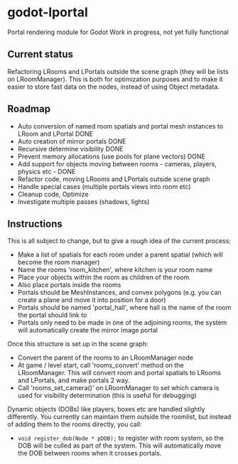 # godot-lportal
Portal rendering module for Godot
Work in progress, not yet fully functional

## Current status
Refactoring LRooms and LPortals outside the scene graph (they will be lists on LRoomManager). This is both for optimization purposes and to make it easier to store fast data on the nodes, instead of using Object metadata.

## Roadmap
* Auto conversion of named room spatials and portal mesh instances to LRoom and LPortal DONE
* Auto creation of mirror portals DONE
* Recursive determine visibility DONE
* Prevent memory allocations (use pools for plane vectors) DONE
* Add support for objects moving between rooms - cameras, players, physics etc - DONE
* Refactor code, moving LRooms and LPortals outside scene graph
* Handle special cases (multiple portals views into room etc)
* Cleanup code, Optimize
* Investigate multiple passes (shadows, lights)

## Instructions
This is all subject to change, but to give a rough idea of the current process:

* Make a list of spatials for each room under a parent spatial (which will become the room manager)
* Name the rooms 'room_kitchen', where kitchen is your room name
* Place your objects within the room as children of the room
* Also place portals inside the rooms
* Portals should be MeshInstances, and convex polygons (e.g. you can create a plane and move it into position for a door)
* Portals should be named 'portal_hall', where hall is the name of the room the portal should link to
* Portals only need to be made in one of the adjoining rooms, the system will automatically create the mirror image portal

Once this structure is set up in the scene graph:
* Convert the parent of the rooms to an LRoomManager node
* At game / level start, call 'rooms_convert' method on the LRoomManager. This will convert room and portal spatials to LRooms and LPortals, and make portals 2 way.
* Call 'rooms_set_camera()' on LRoomManager to set which camera is used for visibility determination (this is useful for debugging)

Dynamic objects (DOBs) like players, boxes etc are handled slightly differently. You currently can maintain them outside the roomlist, but instead of adding them to the rooms directly, you call:
* `void register_dob(Node * pDOB);`
to register with room system, so the DOB will be culled as part of the system. This will automatically move the DOB between rooms when it crosses portals.
